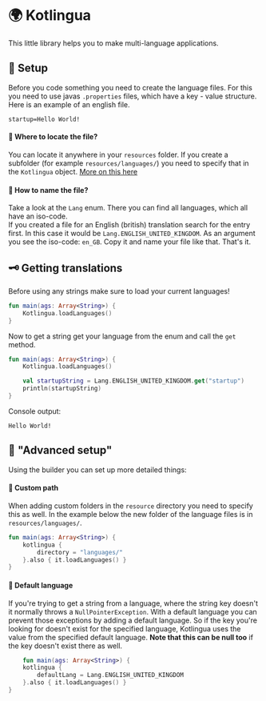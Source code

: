 # 🌍 Kotlingua

This little library helps you to make multi-language applications.

## 🔧 Setup

Before you code something you need to create the language files. For this you need to use javas `.properties` files, which
have a key - value structure. Here is an example of an english file.

```properties
startup=Hello World!
```

#### 📁 Where to locate the file?

You can locate it anywhere in your `resources` folder. If you create a subfolder (for example `resources/languages/`) you
need to specify that in the `Kotlingua` object. [More on this here](#-custom-path)

#### 🔖 How to name the file?

Take a look at the `Lang` enum. There you can find all languages, which all have an iso-code.  
If you created a file for an English (british) translation search for the entry first. In this case it would
be `Lang.ENGLISH_UNITED_KINGDOM`. As an argument you see the iso-code: `en_GB`. Copy it and name your file like that. That's
it.

## 🗝 Getting translations

Before using any strings make sure to load your current languages!

```kotlin
fun main(ags: Array<String>) {
    Kotlingua.loadLanguages()
}
```

Now to get a string get your language from the enum and call the `get` method.

```kotlin
fun main(ags: Array<String>) {
    Kotlingua.loadLanguages()

    val startupString = Lang.ENGLISH_UNITED_KINGDOM.get("startup")
    println(startupString)
}
```

Console output:

```
Hello World!
```

## 🎡 "Advanced setup"

Using the builder you can set up more detailed things:

#### 📁 Custom path

When adding custom folders in the `resource` directory you need to specify this as well. In the example below the new folder
of the language files is in `resources/languages/`.

```kotlin
fun main(ags: Array<String>) {
    kotlingua {
        directory = "languages/"
    }.also { it.loadLanguages() }
}
```

#### 🚩 Default language

If you're trying to get a string from a language, where the string key doesn't it normally throws a `NullPointerException`.
With a default language you can prevent those exceptions by adding a default language. So if the key you're looking for
doesn't exist for the specified language, Kotlingua uses the value from the specified default language. **Note that this can
be null too** if the key doesn't exist there as well.

```kotlin
    fun main(ags: Array<String>) {
    kotlingua {
        defaultLang = Lang.ENGLISH_UNITED_KINGDOM
    }.also { it.loadLanguages() }
}
```


